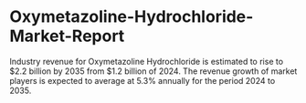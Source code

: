 # Oxymetazoline-Hydrochloride-Market-Report
Industry revenue for Oxymetazoline Hydrochloride is estimated to rise to $2.2 billion by 2035 from $1.2 billion of 2024. The revenue growth of market players is expected to average at 5.3% annually for the period 2024 to 2035.
